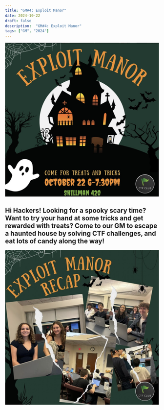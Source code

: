 ```yaml
---
title: "GM#4: Exploit Manor"
date: 2024-10-22
draft: false
description:  "GM#4: Exploit Manor"
tags: ["GM", "2024"]
---
```


![featured](featured.png)

Hi Hackers! Looking for a spooky scary time? Want to try your hand at some tricks and get rewarded with treats? Come to our GM to escape a haunted house by solving CTF challenges, and eat lots of candy along the way!
---

![fa24_gm1](gm11.png)
